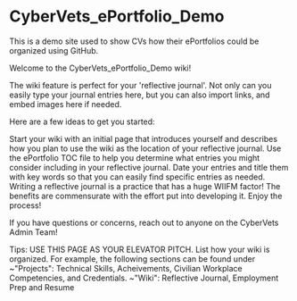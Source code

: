 # CyberVets_ePortfolio_Demo
This is a demo site used to show CVs how their ePortfolios could be organized using GitHub.

Welcome to the CyberVets_ePortfolio_Demo wiki!

The wiki feature is perfect for your 'reflective journal'. Not only can you easily type your journal entries here, but you can also import links, and embed images here if needed.

Here are a few ideas to get you started:

Start your wiki with an initial page that introduces yourself and describes how you plan to use the wiki as the location of your reflective journal.
Use the ePortfolio TOC file to help you determine what entries you might consider including in your reflective journal.
Date your entries and title them with key words so that you can easily find specific entries as needed.
Writing a reflective journal is a practice that has a huge WIIFM factor! The benefits are commensurate with the effort put into developing it. Enjoy the process!

If you have questions or concerns, reach out to anyone on the CyberVets Admin Team!

Tips:
USE THIS PAGE AS YOUR ELEVATOR PITCH.
List how your wiki is organized. 
For example, the following sections can be found under 
~"Projects": Technical Skills, Acheivements, Civilian Workplace Competencies, and Credentials. 
~"Wiki": Reflective Journal, Employment Prep and Resume

